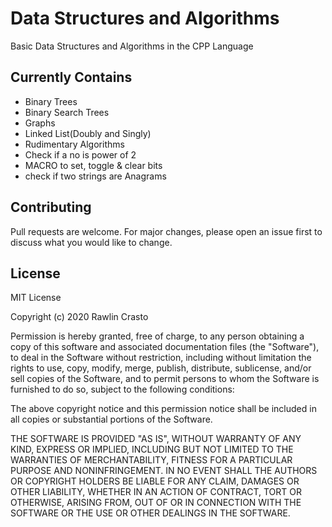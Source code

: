 # Data Structures and Algorithms 

Basic Data Structures and Algorithms in the CPP Language


## Currently Contains
- Binary Trees
- Binary Search Trees
- Graphs
- Linked List(Doubly and Singly)
- Rudimentary Algorithms
- Check if a no is power of 2
- MACRO to set, toggle & clear bits
- check if two strings are Anagrams




## Contributing
Pull requests are welcome. For major changes, please open an issue first to discuss what you would like to change.


## License
MIT License

Copyright (c) 2020 Rawlin Crasto

Permission is hereby granted, free of charge, to any person obtaining a copy
of this software and associated documentation files (the "Software"), to deal
in the Software without restriction, including without limitation the rights
to use, copy, modify, merge, publish, distribute, sublicense, and/or sell
copies of the Software, and to permit persons to whom the Software is
furnished to do so, subject to the following conditions:

The above copyright notice and this permission notice shall be included in all
copies or substantial portions of the Software.

THE SOFTWARE IS PROVIDED "AS IS", WITHOUT WARRANTY OF ANY KIND, EXPRESS OR
IMPLIED, INCLUDING BUT NOT LIMITED TO THE WARRANTIES OF MERCHANTABILITY,
FITNESS FOR A PARTICULAR PURPOSE AND NONINFRINGEMENT. IN NO EVENT SHALL THE
AUTHORS OR COPYRIGHT HOLDERS BE LIABLE FOR ANY CLAIM, DAMAGES OR OTHER
LIABILITY, WHETHER IN AN ACTION OF CONTRACT, TORT OR OTHERWISE, ARISING FROM,
OUT OF OR IN CONNECTION WITH THE SOFTWARE OR THE USE OR OTHER DEALINGS IN THE
SOFTWARE.
